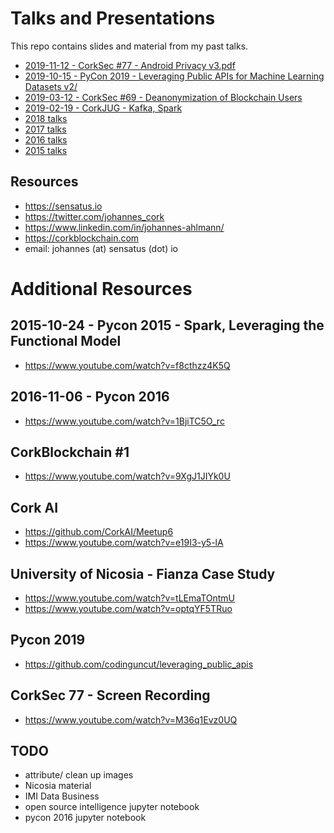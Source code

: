# Talks and Presentations

This repo contains slides and material from my past talks.

* [2019-11-12 - CorkSec #77 - Android Privacy v3.pdf](./2019-11-12%20-%20CorkSec%20%2377%20-%20Android%20Privacy%20v3)
* [2019-10-15 - PyCon 2019 - Leveraging Public APIs for Machine Learning Datasets v2/](./2019-10-15%20-%20PyCon%202019%20-%20Leveraging%20Public%20APIs%20for%20Machine%20Learning%20Datasets%20v2)
* [2019-03-12 - CorkSec #69 - Deanonymization of Blockchain Users](./2019-03-12%20-%20CorkSec%20%2369%20-%20Deanonymization%20of%20Blockchain%20Users)
* [2019-02-19 - CorkJUG - Kafka, Spark](./2019-02-19%20-%20CorkJUG%20-%20Kafka%2C%20Spark%20v2)
* [2018 talks](./2018)
* [2017 talks](./2017)
* [2016 talks](./2016)
* [2015 talks](./2015)


## Resources
- https://sensatus.io
- https://twitter.com/johannes_cork
- https://www.linkedin.com/in/johannes-ahlmann/
- https://corkblockchain.com
- email: johannes (at) sensatus (dot) io


# Additional Resources

## 2015-10-24 - Pycon 2015 - Spark, Leveraging the Functional Model
- https://www.youtube.com/watch?v=f8cthzz4K5Q

## 2016-11-06 - Pycon 2016
- https://www.youtube.com/watch?v=1BjiTC5O_rc

## CorkBlockchain #1
- https://www.youtube.com/watch?v=9XgJ1JIYk0U

## Cork AI
- https://github.com/CorkAI/Meetup6
- https://www.youtube.com/watch?v=e19I3-y5-lA

## University of Nicosia - Fianza Case Study
- https://www.youtube.com/watch?v=tLEmaTOntmU
- https://www.youtube.com/watch?v=optqYF5TRuo

## Pycon 2019
- https://github.com/codinguncut/leveraging_public_apis

## CorkSec 77 - Screen Recording
- https://www.youtube.com/watch?v=M36q1Evz0UQ


## TODO
- attribute/ clean up images
- Nicosia material
- IMI Data Business
- open source intelligence jupyter notebook
- pycon 2016 jupyter notebook
